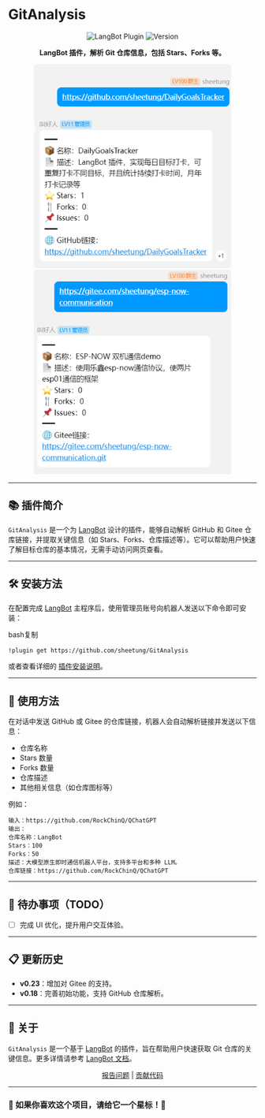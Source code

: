 # GitAnalysis

<p align="center"> <img src="https://img.shields.io/badge/LangBot-Plugin-blue" alt="LangBot Plugin"> <img src="https://img.shields.io/badge/Version-v0.23-green" alt="Version"> </p><p align="center"> <b>LangBot 插件，解析 Git 仓库信息，包括 Stars、Forks 等。</b> </p><p align="center"> <img src="./figs/1.png" alt="GitHub 解析示例" width="400"> <img src="./figs/2.png" alt="Gitee 解析示例" width="400"> </p>

------

## 📚 插件简介

`GitAnalysis` 是一个为 [LangBot](https://github.com/RockChinQ/QChatGPT) 设计的插件，能够自动解析 GitHub 和 Gitee 仓库链接，并提取关键信息（如 Stars、Forks、仓库描述等）。它可以帮助用户快速了解目标仓库的基本情况，无需手动访问网页查看。

------

## 🛠️ 安装方法

在配置完成 [LangBot](https://github.com/RockChinQ/QChatGPT) 主程序后，使用管理员账号向机器人发送以下命令即可安装：

bash复制

```bash
!plugin get https://github.com/sheetung/GitAnalysis
```

或者查看详细的 [插件安装说明](https://qchatgpt.rockchin.top/develop/plugin-intro.html#插件用法)。

------

## 🚀 使用方法

在对话中发送 GitHub 或 Gitee 的仓库链接，机器人会自动解析链接并发送以下信息：

- 仓库名称
- Stars 数量
- Forks 数量
- 仓库描述
- 其他相关信息（如仓库图标等）

例如：

```plaintext
输入：https://github.com/RockChinQ/QChatGPT  
输出：  
仓库名称：LangBot  
Stars：100  
Forks：50  
描述：大模型原生即时通信机器人平台，支持多平台和多种 LLM。
仓库链接：https://github.com/RockChinQ/QChatGPT
```

------

## 📝 待办事项（TODO）

- [ ] 完成 UI 优化，提升用户交互体验。

------

## 📋 更新历史

- **v0.23**：增加对 Gitee 的支持。
- **v0.18**：完善初始功能，支持 GitHub 仓库解析。

------

## 📝 关于

`GitAnalysis` 是一个基于 [LangBot](https://github.com/RockChinQ/QChatGPT) 的插件，旨在帮助用户快速获取 Git 仓库的关键信息。更多详情请参考 [LangBot 文档](https://qchatgpt.rockchin.top/)。

<p align="center"> <a href="https://github.com/your-repo-url/GitAnalysis/issues">报告问题</a> | <a href="https://github.com/your-repo-url/GitAnalysis/pulls">贡献代码</a> </p>

------

### 🌟 如果你喜欢这个项目，请给它一个星标！🌟